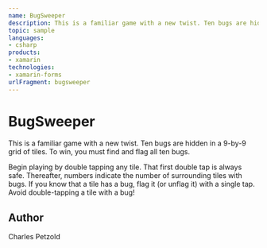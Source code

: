 ```yaml
---
name: BugSweeper
description: This is a familiar game with a new twist. Ten bugs are hidden in a 9-by-9 grid of tiles. To win, you must find and flag all ten bugs.  Begin playin...
topic: sample
languages:
- csharp
products:
- xamarin
technologies:
- xamarin-forms
urlFragment: bugsweeper
---
```

BugSweeper
======

This is a familiar game with a new twist. Ten bugs are hidden in a 9-by-9 grid of tiles.
To win, you must find and flag all ten bugs.

Begin playing by double tapping any tile. That first double tap is always safe.
Thereafter, numbers indicate the number of surrounding tiles with bugs. 
If you know that a tile has a bug, flag it (or unflag it) with a single tap.
Avoid double-tapping a tile with a bug!


Author
------

Charles Petzold
